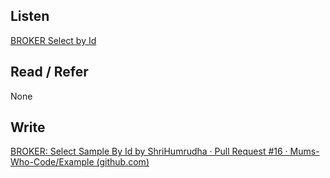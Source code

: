 ## Listen
[BROKER Select by Id](https://youtu.be/CBqj8wdxcqs)

## Read / Refer
None

## Write
[BROKER: Select Sample By Id by ShriHumrudha · Pull Request #16 · Mums-Who-Code/Example (github.com)](https://github.com/Mums-Who-Code/Example/pull/16)
